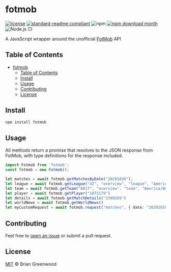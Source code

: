 # fotmob

[![license](https://img.shields.io/github/license/bgrnwd/fotmob.svg)](LICENSE)
[![standard-readme compliant](https://img.shields.io/badge/readme%20style-standard-brightgreen.svg?style=flat-square)](https://github.com/RichardLitt/standard-readme)
![npm](https://img.shields.io/npm/v/fotmob?color=green)
[![npm download month](https://img.shields.io/npm/dm/fotmob.svg)](https://www.npmjs.com/package/fotmob)
![Node.js CI](https://github.com/bgrnwd/fotmob/workflows/Node.js%20CI/badge.svg)

A JavaScript wrapper around the unofficial [FotMob](https://www.fotmob.com/) API

## Table of Contents

- [fotmob](#fotmob)
  - [Table of Contents](#table-of-contents)
  - [Install](#install)
  - [Usage](#usage)
  - [Contributing](#contributing)
  - [License](#license)

## Install

```sh
npm install fotmob
```

## Usage

All methods return a promise that resolves to the JSON response from FotMob, with type definitions for the response included.

```ts
import Fotmob from 'fotmob';
const fotmob = new Fotmob();

let matches = await fotmob.getMatchesByDate("20201020");
let league = await fotmob.getLeague("42", "overview", "league", "America/New_York")
let team = await fotmob.getTeam("6017", "overview", "team", "America/New_York")
let player = await fotmob.getPlayer("1071179")
let details = await fotmob.getMatchDetails("3399269")
let worldNews = await fotmob.getWorldNews()
let myCustomRequest = await fotmob.request("matches", { date: "20201020" })
```

## Contributing

Feel free to [open an issue](https://github.com/bgrnwd/fotmob/issues/new) or submit a pull request.

## License

[MIT](./LICENSE) © Brian Greenwood
